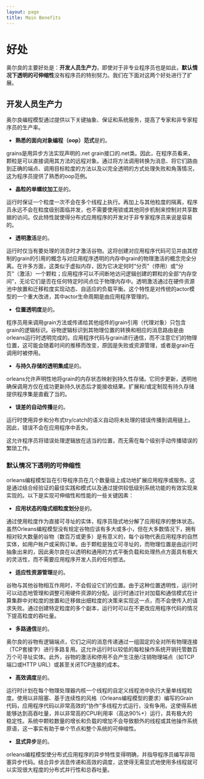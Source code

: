 ```yaml
---
layout: page
title: Main Benefits
---
```


# 好处

奥尔良的主要好处是：**开发人员生产力**，即使对于非专业程序员也是如此，**默认情况下透明的可伸缩性**没有程序员的特别努力。我们在下面对这两个好处进行了扩展。

## 开发人员生产力

奥尔良编程模型通过提供以下关键抽象、保证和系统服务，提高了专家和非专家程序员的生产率。

-   **熟悉的面向对象编程（oop）范式**是的。

grains是用异步方法实现声明的.net grain接口的.net类。因此，在程序员看来，颗粒是可以直接调用其方法的远程对象。通过将方法调用转换为消息、将它们路由到正确的端点、调用目标粒度的方法以及以完全透明的方式处理失败和角落情况，这为程序员提供了熟悉的oop范例。

-   **晶粒的单螺纹加工**是的。

运行时保证一个粒度一次不会在多个线程上执行。再加上与其他粒度的隔离，程序员永远不会在粒度级别面临并发，也不需要使用锁或其他同步机制来控制对共享数据的访问。仅此特性就使得分布式应用程序的开发对于非专家程序员来说是容易的。

-   **透明激活**是的。

运行时仅当有要处理的消息时才激活谷物。这将创建对应用程序代码可见并由其控制的grain的引用的概念与对应用程序透明的内存中grain的物理激活的概念完全分离。在许多方面，这类似于虚拟内存，因为它决定何时“分页”（停用）或“分页”（激活）一个颗粒；应用程序可以不间断地访问逻辑创建的颗粒的全部“内存空间”，无论它们是否在任何特定时间点位于物理内存中。透明激活通过在硬件资源池中放置和迁移粒度实现动态、自适应的负载平衡。这个特性是对传统的actor模型的一个重大改进，其中actor生命周期是由应用程序管理的。

-   **位置透明度**是的。

程序员用来调用grain方法或传递给其他组件的grain引用（代理对象）只包含grain的逻辑标识。谷物逻辑标识到其物理位置的转换和相应的消息路由是由orleans运行时透明完成的。应用程序代码与grain进行通信，而不注意它们的物理位置，这可能会随着时间的推移而改变，原因是失败或资源管理，或者是grain在调用时被停用。

-   **与持久存储的透明集成**是的。

orleans允许声明性地将grain的内存状态映射到持久性存储。它同步更新，透明地确保调用方仅在成功更新持久状态后才能接收结果。扩展和/或定制现有持久存储提供程序集是直截了当的。

-   **误差的自动传播**是的。

运行时使用异步和分布式try/catch的语义自动将未处理的错误传播到调用链上。因此，错误不会在应用程序中丢失。

这允许程序员将错误处理逻辑放在适当的位置，而无需在每个级别手动传播错误的繁琐工作。

### 默认情况下透明的可伸缩性

orleans编程模型旨在引导程序员在几个数量级上成功地扩展应用程序或服务。这是通过结合经验证的最佳实践和模式以及通过提供较低级别系统功能的有效实现来实现的。以下是实现可伸缩性和性能的一些关键因素：

-   **应用状态的隐式细粒度划分**是的。

通过使用粒度作为直接可寻址的实体，程序员隐式地分解了应用程序的整体状态。虽然Orleans编程模型没有规定谷物应该有多大或多小，但在大多数情况下，拥有相对较大数量的谷物（数百万或更多）是有意义的，每个谷物代表应用程序的自然实体，如用户帐户或采购订单。由于颗粒是独立可寻址的，而物理位置是由运行时抽象出来的，因此奥尔良在以透明和通用的方式平衡负载和处理热点方面具有极大的灵活性，而不需要应用程序开发人员的任何想法。

-   **适应性资源管理**是的。

谷物与其他谷物相互作用时，不会假设它们的位置。由于这种位置透明性，运行时可以动态地管理和调整可用硬件资源的分配。运行时通过针对加载和通信模式在计算集群中对粒度的放置和迁移做出细粒度的决策来实现这一点，而不会使传入的请求失败。通过创建特定粒度的多个副本，运行时可以在不更改应用程序代码的情况下提高粒度的吞吐量。

-   **多路通信**是的。

奥尔良的谷物有逻辑端点，它们之间的消息传递通过一组固定的全对所有物理连接（TCP套接字）进行多路复用。这允许运行时以较低的每粒操作系统开销托管数百万个可寻址实体。此外，谷物的激活和停用不会产生注册/注销物理端点（如TCP端口或HTTP URL）或甚至关闭TCP连接的成本。

-   **高效调度**是的。

运行时计划在每个物理处理器内核一个线程的自定义线程池中执行大量单线程粒度。使用以非阻塞、基于连续性的风格（Orleans编程模型的要求）编写的Grain代码，应用程序代码以非常高效的“协作”多线程方式运行，没有争用。这使得系统能够达到高吞吐量，并以非常高的CPU利用率（高达90%+）运行，具有极大的稳定性。系统中颗粒数量的增长和负载的增加不会导致额外的线程或其他操作系统原语，这一事实有助于单个节点和整个系统的可伸缩性。

-   **显式异步**是的。

orleans编程模型使分布式应用程序的异步特性变得明确，并指导程序员编写非阻塞异步代码。结合异步消息传递和高效的调度，这使得无需显式地使用多线程就可以实现很大程度的分布式并行性和总吞吐量。
